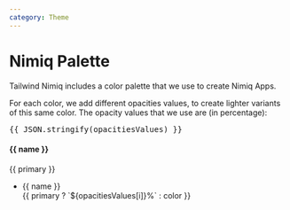 ```yaml
---
category: Theme
---
```


<script setup lang="ts">
import { getColors, opacitiesValues } from '../util.ts'

const { colorsWithVariants } = getColors()
</script>

# Nimiq Palette

Tailwind Nimiq includes a color palette that we use to create Nimiq Apps.

For each color, we add different opacities values, to create lighter variants of this same color. The opacity values that we use are (in percentage):

<pre>{{ JSON.stringify(opacitiesValues) }}</pre>

<div class="grid grid-cols-1 gap-8 mt-12">
    <div class="flex flex-col md:flex-row" v-for="({name, primary, colors }) in colorsWithVariants">
        <div class="w-16 shrink-0 flex flex-col">
            <div class="flex flex-col justify-center">
                <h4 class="text-sm font-semibold capitalize">
                    {{ name }}
                </h4>
            </div>
            <div v-if="primary" class="h-10 flex-1 w-full rounded dark:ring-1 dark:ring-inset dark:ring-white/10" :style="`background-color: ${primary}`"></div>
            <div class="text-sm font-mono opacity-60">
                {{ primary }}
            </div>
        </div>
        <ul class="!my-0 !list-none min-w-0 flex-1 grid grid-cols-4 2xl:grid-cols-8 gap-x-4 gap-y-3 2xl:gap-x-2 md:mt-10">
            <li v-for="({color, name}, i) in colors" class="flex flex-col gap-1.5 cursor-pointer !mt-0">
                <div class="h-10 w-full rounded dark:ring-1 dark:ring-inset dark:ring-white/10" :style="`background-color: ${color}`"></div>
                <div class="px-0.5 flex md:justify-between md:space-x-2 items-start" :class="{'flex-col': !primary }">
                    <div class="text-sm font-medium 2xl:w-full dark:text-white lowercase">
                        {{ name }}
                    </div>
                    <div class="text-sm font-mono opacity-60 lowercase !ml-0">
                        {{  primary ? `${opacitiesValues[i]}%` : color }}
                    </div>
                </div>
            </li>
        </ul>
    </div>      
</div>

